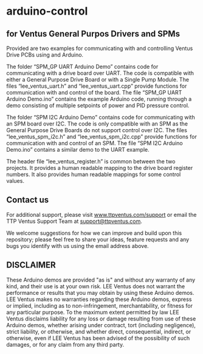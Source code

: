 # arduino-control
## for Ventus General Purpos Drivers and SPMs

Provided are two examples for communicating with and controlling Ventus Drive PCBs using and Arduino.

The folder “SPM_GP UART Arduino Demo” contains code for communicating with a drive board over UART. The
code is compatible with either a General Purpose Drive Board or with a Single Pump Module. The files
“lee_ventus_uart.h” and “lee_ventus_uart.cpp” provide functions for communication with and control of
the board. The file “SPM_GP UART Arduino Demo.ino” contains the example Arduino code, running through a
demo consisting of multiple setpoints of power and PID pressure control.

The folder “SPM I2C Arduino Demo” contains code for communicating with an SPM board over I2C. The code
is only compatible with an SPM as the General Purpose Drive Boards do not support control over I2C. The
files “lee_ventus_spm_i2c.h” and “lee_ventus_spm_i2c.cpp” provide functions for communication with and
control of an SPM. The file “SPM I2C Arduino Demo.ino” contains a similar demo to the UART example.

The header file “lee_ventus_register.h” is common between the two projects. It provides a human readable
mapping to the drive board register numbers. It also provides human readable mappings for some control
values.


## Contact us

For additional support, please visit www.ttpventus.com/support or email the TTP Ventus Support Team at [support@ttpventus.com](mailto:support@ttpventus.com). 

We welcome suggestions for how we can improve and build upon this repository; please feel free to share your ideas, feature requests and any bugs you identify with us using the email address above. 

## DISCLAIMER 
These Arduino demos are provided "as is" and without any warranty of any kind, and their use is at your own risk. LEE Ventus does not warrant the performance or results that you may obtain by using these Arduino demos. LEE Ventus makes no warranties regarding these Arduino demos, express or implied, including as to non-infringement, merchantability, or fitness for any particular purpose. To the maximum extent permitted by law LEE Ventus disclaims liability for any loss or damage resulting from use of these Arduino demos, whether arising under contract, tort (including negligence), strict liability, or otherwise, and whether direct, consequential, indirect, or otherwise, even if LEE Ventus has been advised of the possibility of such damages, or for any claim from any third party.
